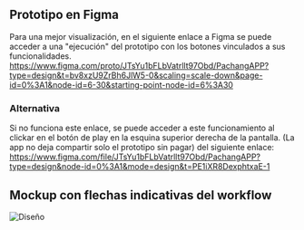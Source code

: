 ##  Prototipo en Figma
Para una mejor visualización, en el siguiente enlace a Figma se puede acceder a una "ejecución" del prototipo con los botones vinculados a sus funcionalidades.
https://www.figma.com/proto/JTsYu1bFLbVatrllt97Obd/PachangAPP?type=design&t=bv8xzU9ZrBh6JlW5-0&scaling=scale-down&page-id=0%3A1&node-id=6-30&starting-point-node-id=6%3A30
###  Alternativa
Si no funciona este enlace, se puede acceder a este funcionamiento al clickar en el botón de play en la esquina  superior derecha de la pantalla. (La app no deja compartir solo el prototipo sin pagar) del siguiente enlace:
https://www.figma.com/file/JTsYu1bFLbVatrllt97Obd/PachangAPP?type=design&node-id=0%3A1&mode=design&t=PE1iXR8DexphtxaE-1
##  Mockup con flechas indicativas del workflow
![Diseño](https://github.com/rubenTome/APM/blob/main/mockups/PachangAPP.svg)
